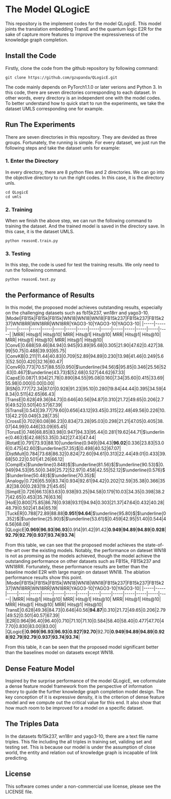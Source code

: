 # The Model QLogicE

This repository is the implement codes for the model QLogicE. This model joints the translation embedding TransE and the quantum logic E2R for the sake of capture more features to improve the expressiveness of the knowledge graph completion. 
## Install the Code

Firstly, clone the code from the github repository by following command:
```
git clone https://github.com/gzupanda/QLogicE.git
```
The code mainly depends on PyTorch1.1.0 or later verions and Python 3. In this code, there are seven directories corresponding to each dataset. In other words, every directory is an independent one with the model codes. To better understand how to quick start to run the experiments, we take the dataset UMLS corresponding one for example.
## Run The Experiments
There are seven directories in this repository. They are devided as three groups. Fortunately, the running is simple. For every dataset, we just run the following steps and take the dataset umls for example:
### 1. Enter the Directory
In every directory, there are 8 python files and 2 directories. We can go into the objective directory to run the right codes. In this case, it is the directory unls.
```
cd QLogicE
cd umls
```
### 2. Training
When we finish the above step, we can run the following command to training the dataset. And the trained model is saved in the directory save. In this case, it is the dataset UMLS.
```
python reasonE.train.py
```
### 3. Testing
In this step, the code is used for test the training results. We only need to run the followinng command.
```
python reasonE.test.py
```
## the Performance of Results
In this model, the proposed model achieves outstanding results, especially on the challenging datasets such as fb15k237, wn18rr and yago3-10.
|Model|FB15k|FB15k|FB15k|WN18|WN18|WN18|FB15k237|FB15k237|FB15k237|WN18RR|WN18RR|WN18RR|YAGO3-10|YAGO3-10|YAGO3-10|
|-----|-----|-----|-----|-----|-----|-----|-----|-----|-----|-----|-----|-----|-----|-----|-----|
|MRR| Hits@1| Hits@10| MRR| Hits@1| Hits@10| MRR| Hits@1| Hits@10| MRR| Hits@1| Hits@10| MRR| Hits@1| Hits@10|
|ConvE|0.688|59.46|84.94|0.945|93.89|95.68|0.305|21.90|47.62|0.427|38.99|50.75|0.488|39.93|65.75|
|ConvKB|0.211|11.44|40.83|0.709|52.89|94.89|0.230|13.98|41.46|0.249|5.63|52.50|0.420|32.16|60.47|
|ConvR|0.773|70.57|88.55|0.950|$\underline{94.56}$|95.85|0.346|25.56|52.63|0.467|$\underline{43.73}$|52.68|0.527|44.62|67.33|
|CapsE|0.087|1.934|21.78|0.890|84.55|95.08|0.160|7.34|35.60|0.415|33.69|55.98|0.000|0.00|0.00|
|RSN|0.777|72.34|87.01|0.928|91.23|95.10|0.280|19.84|44.44|0.395|34.59|48.34|0.511|42.65|66.43|
|TransE|0.628|49.36|84.73|0.646|40.56|94.87|0.310|21.72|49.65|0.206|2.79|49.52|0.501|40.57|67.39|
|STransE|0.543|39.77|79.60|0.656|43.12|93.45|0.315|22.48|49.56|0.226|10.13|42.21|0.049|3.28|7.35|
|CrossE|0.702|60.08|86.23|0.834|73.28|95.03|0.298|21.21|47.05|0.405|38.07|44.99|0.446|33.09|65.45|
|TorusE|0.746|68.85|83.98|0.947|94.33|95.44|0.281|19.62|44.71|$\underline{0.463}$|42.68|53.35|0.342|27.43|47.44|
|RotatE|0.791|73.93|88.10|\underline{0.949}|94.43|$\mathbf{96.02}$|0.336|23.83|53.06|0.475|42.60|$\underline{57.35}$|0.498|40.52|67.07|
|DistMult|0.784|73.68|86.32|0.824|72.60|94.61|0.313|22.44|49.01|0.433|39.68|50.22|0.501|41.26|66.12|
|ComplEx|$\underline{0.848}$|$\underline{81.56}$|$\underline{90.53}$|0.949|94.53|95.50|0.349|25.72|52.97|0.458|42.55|52.12|$\underline{0.576}$|$\underline{50.48}$|$\underline{70.35}$|
|Analogy|0.726|65.59|83.74|0.934|92.61|94.42|0.202|12.59|35.38|0.366|35.82|38.00|0.283|19.21|45.65|
|SimplE|0.726|66.13|83.63|0.938|93.25|94.58|0.179|10.03|34.35|0.398|38.27|42.65|0.453|35.76|63.16|
|HolE|0.800|75.85|86.78|0.938|93.11|94.94|0.303|21.37|47.64|0.432|40.28|48.79|0.502|41.84|65.19|
|TuckER|0.788|72.89|88.88|$\mathbf{0.951}$|$\mathbf{94.64}$|$\underline{95.80}$|$\underline{0.352}$|$\underline{25.90}$|$\underline{53.61}$|0.459|42.95|51.40|0.544|46.56|68.09|
|QLogicE|$\mathbf{0.969}$|$\mathbf{96.93}$|$\mathbf{96.93}$|0.914|91.42|91.42|$\mathbf{0.949}$|$\mathbf{94.89}$|$\mathbf{94.89}$|$\mathbf{0.928}$|$\mathbf{92.79}$|$\mathbf{92.79}$|$\mathbf{0.937}$|$\mathbf{93.74}$|$\mathbf{93.74}$|

From this table, we can see that the proposed model achieves the state-of-the-art over the existing models. Notably, the performance on dateset WN18 is not as promsing as the models achieved, though the model achieve the outstanding performance on other datasets such as FB15k, FB15k237 and WN18RR. Fortunately, these performance results are better than the baseline model E2R with large margin on dataset WN18. The ablation performance results show this point.
|Model|FB15k|FB15k|FB15k|WN18|WN18|WN18|FB15k237|FB15k237|FB15k237|WN18RR|WN18RR|WN18RR|YAGO3-10|YAGO3-10|YAGO3-10|
|-----|-----|-----|-----|-----|-----|-----|-----|-----|-----|-----|-----|-----|-----|-----|-----|
|MRR| Hits@1| Hits@10| MRR| Hits@1| Hits@10| MRR| Hits@1| Hits@10| MRR| Hits@1| Hits@10| MRR| Hits@1| Hits@10|
TransE|0.628|49.36|84.73|0.646|40.56|$\mathbf{94.87}$|0.310|21.72|49.65|0.206|2.79|49.52|0.501|40.57|67.39|
|E2R|0.964|96.40|96.40|0.710|71.10|71.10|0.584|58.40|58.40|0.477|47.70|47.70|0.830|83.00|83.00|
|QLogicE|$\mathbf{0.969}$|$\mathbf{96.93}$|$\mathbf{96.93}$|$\mathbf{0.927}$|$\mathbf{92.70}$|92.70|$\mathbf{0.949}$|$\mathbf{94.89}$|$\mathbf{94.89}$|$\mathbf{0.928}$|$\mathbf{92.79}$|$\mathbf{92.79}$|$\mathbf{0.937}$|$\mathbf{93.74}$|$\mathbf{93.74}$|

From this table, it can be seen that the proposed model significant better than the baselines model on datasets except WN18.
## Dense Feature Model
Inspired by the surprise performance of the model QLogicE, we coformulate a dense feature model framework from the perspective of information theory to guide the further knowledge graph completion model design. The key conception of it is expressive density, it is the criterion of dense feature model and we compute out the critical value for this end. It also show that how much room to be improved for a model on a specific dataset.
## The Triples Data
In the datasets fb15k237, wn18rr and yago3-10, there are a text file name triples. This file including the all triples in training set, validing set and testing set. This is because our model is under the assumption of close world, the entity and relation out of knowledge graph is incapable of link predicting.

## License

This software comes under a non-commercial use license, please see the LICENSE file.

